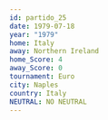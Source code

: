 ```yaml
---
id: partido_25
date: 1979-07-18
year: "1979"
home: Italy
away: Northern Ireland
home_Score: 4
away_Score: 0
tournament: Euro
city: Naples
country: Italy
NEUTRAL: NO NEUTRAL
---
```

